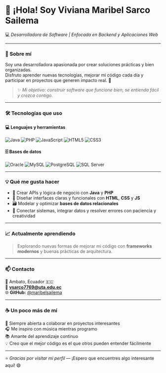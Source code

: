 # 👋 ¡Hola! Soy **Viviana Maribel Sarco Sailema**  
💻 _Desarrolladora de Software | Enfocada en Backend y Aplicaciones Web_

---

### 🌟 Sobre mí
Soy una desarrolladora apasionada por crear soluciones prácticas y bien organizadas.  
Disfruto aprender nuevas tecnologías, mejorar mi código cada día y participar en proyectos que generen impacto real. 🚀  

> ✨ *Mi objetivo: construir software que funcione bien, se entienda fácil y crezca contigo.*

---

### 🛠️ Tecnologías que uso

#### 💻 Lenguajes y herramientas
![Java](https://img.shields.io/badge/Java-ED8B00?style=for-the-badge&logo=openjdk&logoColor=white)
![PHP](https://img.shields.io/badge/PHP-777BB4?style=for-the-badge&logo=php&logoColor=white)
![JavaScript](https://img.shields.io/badge/JavaScript-F7DF1E?style=for-the-badge&logo=javascript&logoColor=black)
![HTML5](https://img.shields.io/badge/HTML5-E34F26?style=for-the-badge&logo=html5&logoColor=white)
![CSS3](https://img.shields.io/badge/CSS3-1572B6?style=for-the-badge&logo=css3&logoColor=white)

#### 🗄️ Bases de datos
![Oracle](https://img.shields.io/badge/Oracle-F80000?style=for-the-badge&logo=oracle&logoColor=white)
![MySQL](https://img.shields.io/badge/MySQL-4479A1?style=for-the-badge&logo=mysql&logoColor=white)
![PostgreSQL](https://img.shields.io/badge/PostgreSQL-316192?style=for-the-badge&logo=postgresql&logoColor=white)
![SQL Server](https://img.shields.io/badge/SQL%20Server-CC2927?style=for-the-badge&logo=microsoftsqlserver&logoColor=white)

---

### 💡 Qué me gusta hacer
- 🧩 Crear APIs y lógica de negocio con **Java** y **PHP**  
- 🎨 Diseñar interfaces claras y funcionales con **HTML**, **CSS** y **JS**  
- 🗃️ Modelar y optimizar **bases de datos relacionales**  
- 🔧 Conectar sistemas, integrar datos y resolver errores con paciencia y creatividad  

---

### 📈 Actualmente aprendiendo
> Explorando nuevas formas de mejorar mi código con **frameworks modernos** y buenas prácticas de arquitectura.  

---

### 📫 Contacto
📍 Ambato, Ecuador 🇪🇨  
📧 **vsarco7769@uta.edu.ec**  
🌐 **GitHub:** [@maribelsailema](https://github.com/maribelsailema)

---

### ☕ Un poco más de mí
💬 Siempre abierta a colaborar en proyectos interesantes  
🎧 Me inspiro con música mientras programo  
📚 Amante del aprendizaje continuo  
💡 Creo que el mejor código es el que otros pueden entender fácilmente  

---

⭐️ *Gracias por visitar mi perfil* — ¡Espero que encuentres algo interesante aquí! 😄  

